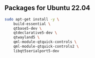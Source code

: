 
## Packages for Ubuntu 22.04

```bash
sudo apt-get install -y \
    build-essential \
    qtbase5-dev \
    qtdeclarative5-dev \
    qtwayland5 \
    qml-module-qtquick-controls \
    qml-module-qtquick-controls2 \
    libqt5serialport5-dev
```
